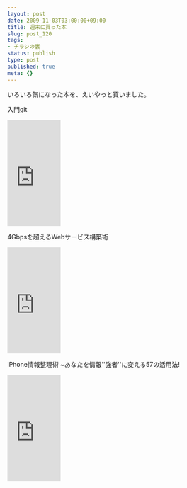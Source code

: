 ```yaml
---
layout: post
date: 2009-11-03T03:00:00+09:00
title: 週末に買った本
slug: post_120
tags:
- チラシの裏
status: publish
type: post
published: true
meta: {}
---
```

いろいろ気になった本を、えいやっと買いました。

入門git

<iframe src="http://rcm-jp.amazon.co.jp/e/cm?lt1=_blank&bc1=000000&IS2=1&bg1=FFFFFF&fc1=000000&lc1=0000FF&t=masawo-22&o=9&p=8&l=as1&m=amazon&f=ifr&md=1X69VDGQCMF7Z30FM082&asins=4798023809" style="width:120px;height:240px;" scrolling="no" marginwidth="0" marginheight="0" frameborder="0"></iframe>

4Gbpsを超えるWebサービス構築術

<iframe src="http://rcm-jp.amazon.co.jp/e/cm?lt1=_blank&bc1=000000&IS2=1&bg1=FFFFFF&fc1=000000&lc1=0000FF&t=masawo-22&o=9&p=8&l=as1&m=amazon&f=ifr&md=1X69VDGQCMF7Z30FM082&asins=4797354364" style="width:120px;height:240px;" scrolling="no" marginwidth="0" marginheight="0" frameborder="0"></iframe>

iPhone情報整理術 ~あなたを情報''強者''に変える57の活用法!

<iframe src="http://rcm-jp.amazon.co.jp/e/cm?lt1=_blank&bc1=000000&IS2=1&bg1=FFFFFF&fc1=000000&lc1=0000FF&t=masawo-22&o=9&p=8&l=as1&m=amazon&f=ifr&md=1X69VDGQCMF7Z30FM082&asins=4774140279" style="width:120px;height:240px;" scrolling="no" marginwidth="0" marginheight="0" frameborder="0"></iframe>
